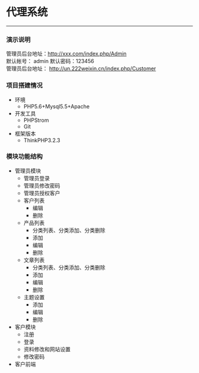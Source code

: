 # 代理系统
---------

### 演示说明
管理员后台地址：http://xxx.com/index.php/Admin <br>
默认帐号： admin    默认密码：123456 <br>
管理员后台地址： http://un.222weixin.cn/index.php/Customer <br>

### 项目搭建情况
* 环境
    * PHP5.6+Mysql5.5+Apache
* 开发工具
    * PHPStrom
    * Git
* 框架版本
    * ThinkPHP3.2.3

### 模块功能结构
* 管理员模块
    * 管理员登录
    * 管理员修改密码
    * 管理员授权客户
    * 客户列表
        * 编辑
        * 删除
    * 产品列表
        * 分类列表、分类添加、分类删除
        * 添加
        * 编辑
        * 删除
    * 文章列表
        * 分类列表、分类添加、分类删除
        * 添加
        * 编辑
        * 删除
    * 主题设置
        * 添加
        * 编辑
        * 删除
* 客户模块
    * 注册
    * 登录
    * 资料修改和网站设置
    * 修改密码
* 客户前端
